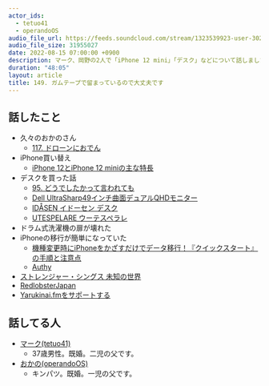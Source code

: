 ```yaml
---
actor_ids:
  - tetuo41
  - operandoOS
audio_file_url: https://feeds.soundcloud.com/stream/1323539923-user-302747142-yarukinai-149_2022-08-15.mp3
audio_file_size: 31955027
date: 2022-08-15 07:00:00 +0900
description: マーク、岡野の2人で「iPhone 12 mini」「デスク」などについて話しました。
duration: "48:05"
layout: article
title: 149. ガムテープで留まっているので大丈夫です
---
```


## 話したこと
- 久々のおかのさん
  - [117. ドローンにおでん](https://yarukinai.fm/episode/117)
- iPhone買い替え
  - [iPhone 12とiPhone 12 miniの主な特長](https://www.apple.com/jp/iphone-12/key-features/)
- デスクを買った話
  - [95. どうでしたかって言われても](https://yarukinai.fm/episode/95)
  - [Dell UltraSharp49インチ曲面デュアルQHDモニター](https://www.dell.com/ja-jp/shop/dell-u4919dw-49%E3%82%A4%E3%83%B3%E3%83%81%E3%83%AF%E3%82%A4%E3%83%89%E6%9B%B2%E9%9D%A2%E3%83%A2%E3%83%8B%E3%82%BF-dualqhd-32-9-ips%E9%9D%9E%E5%85%89%E6%B2%A2-usb-chdmix2dp-%E9%AB%98%E3%81%95%E8%AA%BF%E6%95%B4-srgb-99/apd/210-arfc/%E3%83%A2%E3%83%8B%E3%82%BF%E3%83%BC-%E3%83%A2%E3%83%8B%E3%82%BF%E3%83%BC%E3%82%A2%E3%82%AF%E3%82%BB%E3%82%B5%E3%83%AA%E3%83%BC)
  - [IDÅSEN イドーセン デスク](https://www.ikea.com/jp/ja/p/idasen-desk-brown-beige-s69281031/)
  - [UTESPELARE ウーテスペラレ](https://www.ikea.com/jp/ja/p/utespelare-gaming-desk-black-40500350/)
- ドラム式洗濯機の扉が壊れた
- iPhoneの移行が簡単になっていた
  - [機種変更時にiPhoneをかざすだけでデータ移行！『クイックスタート』の手順と注意点](https://time-space.kddi.com/mobile/20200107/2812)
  - [Authy](https://authy.com/)
- [ストレンジャー・シングス 未知の世界](https://www.netflix.com/title/80057281)
- [RedlobsterJapan](https://www.redlobster.jp/)
- [Yarukinai.fmをサポートする](https://note.com/tetuo41/circle)

## 話してる人
- [マーク(tetuo41)](https://twitter.com/tetuo41)
  - 37歳男性。既婚。二児の父です。
- [おかの(operandoOS)](https://twitter.com/operandoOS)
  - キンパツ。既婚。一児の父です。
